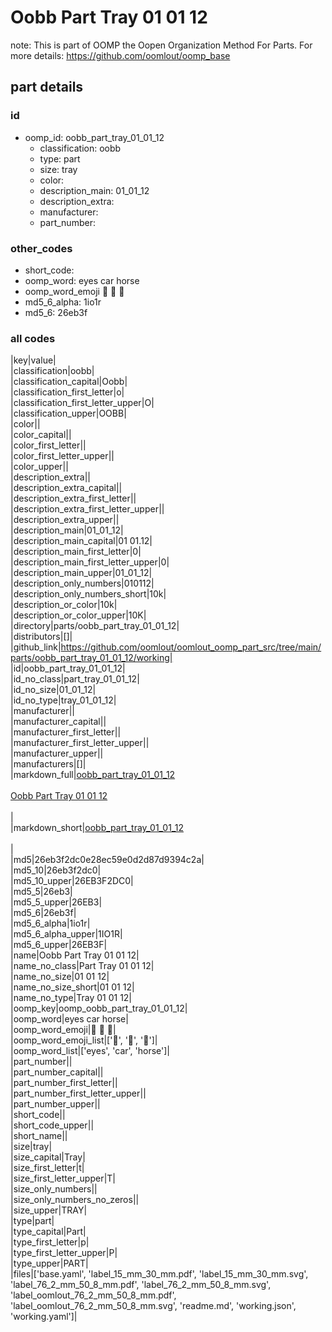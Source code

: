 # Oobb Part Tray 01 01 12  

note: This is part of OOMP the Oopen Organization Method For Parts. For more details: https://github.com/oomlout/oomp_base

##  part details





### id
* oomp_id: oobb_part_tray_01_01_12
  * classification: oobb
  * type: part
  * size: tray
  * color: 
  * description_main: 01_01_12
  * description_extra: 
  * manufacturer: 
  * part_number: 

### other_codes
* short_code: 
* oomp_word: eyes car horse
* oomp_word_emoji :eyes: :car: :horse:
* md5_6_alpha: 1io1r
* md5_6: 26eb3f

### all codes 
|key|value|  
|classification|oobb|  
|classification_capital|Oobb|  
|classification_first_letter|o|  
|classification_first_letter_upper|O|  
|classification_upper|OOBB|  
|color||  
|color_capital||  
|color_first_letter||  
|color_first_letter_upper||  
|color_upper||  
|description_extra||  
|description_extra_capital||  
|description_extra_first_letter||  
|description_extra_first_letter_upper||  
|description_extra_upper||  
|description_main|01_01_12|  
|description_main_capital|01 01.12|  
|description_main_first_letter|0|  
|description_main_first_letter_upper|0|  
|description_main_upper|01_01_12|  
|description_only_numbers|010112|  
|description_only_numbers_short|10k|  
|description_or_color|10k|  
|description_or_color_upper|10K|  
|directory|parts/oobb_part_tray_01_01_12|  
|distributors|[]|  
|github_link|https://github.com/oomlout/oomlout_oomp_part_src/tree/main/parts/oobb_part_tray_01_01_12/working|  
|id|oobb_part_tray_01_01_12|  
|id_no_class|part_tray_01_01_12|  
|id_no_size|01_01_12|  
|id_no_type|tray_01_01_12|  
|manufacturer||  
|manufacturer_capital||  
|manufacturer_first_letter||  
|manufacturer_first_letter_upper||  
|manufacturer_upper||  
|manufacturers|[]|  
|markdown_full|[oobb_part_tray_01_01_12](https://github.com/oomlout/oomlout_oomp_part_src/tree/main/parts/oobb_part_tray_01_01_12/working)<br>[](https://github.com/oomlout/oomlout_oomp_part_src/tree/main/parts/oobb_part_tray_01_01_12/working)<br>[Oobb Part Tray 01 01 12](https://github.com/oomlout/oomlout_oomp_part_src/tree/main/parts/oobb_part_tray_01_01_12/working)<br><br>|  
|markdown_short|[oobb_part_tray_01_01_12](https://github.com/oomlout/oomlout_oomp_part_src/tree/main/parts/oobb_part_tray_01_01_12/working)<br><br>|  
|md5|26eb3f2dc0e28ec59e0d2d87d9394c2a|  
|md5_10|26eb3f2dc0|  
|md5_10_upper|26EB3F2DC0|  
|md5_5|26eb3|  
|md5_5_upper|26EB3|  
|md5_6|26eb3f|  
|md5_6_alpha|1io1r|  
|md5_6_alpha_upper|1IO1R|  
|md5_6_upper|26EB3F|  
|name|Oobb Part Tray 01 01 12|  
|name_no_class|Part Tray 01 01 12|  
|name_no_size|01 01 12|  
|name_no_size_short|01 01 12|  
|name_no_type|Tray 01 01 12|  
|oomp_key|oomp_oobb_part_tray_01_01_12|  
|oomp_word|eyes car horse|  
|oomp_word_emoji|:eyes: :car: :horse:|  
|oomp_word_emoji_list|[':eyes:', ':car:', ':horse:']|  
|oomp_word_list|['eyes', 'car', 'horse']|  
|part_number||  
|part_number_capital||  
|part_number_first_letter||  
|part_number_first_letter_upper||  
|part_number_upper||  
|short_code||  
|short_code_upper||  
|short_name||  
|size|tray|  
|size_capital|Tray|  
|size_first_letter|t|  
|size_first_letter_upper|T|  
|size_only_numbers||  
|size_only_numbers_no_zeros||  
|size_upper|TRAY|  
|type|part|  
|type_capital|Part|  
|type_first_letter|p|  
|type_first_letter_upper|P|  
|type_upper|PART|  
|files|['base.yaml', 'label_15_mm_30_mm.pdf', 'label_15_mm_30_mm.svg', 'label_76_2_mm_50_8_mm.pdf', 'label_76_2_mm_50_8_mm.svg', 'label_oomlout_76_2_mm_50_8_mm.pdf', 'label_oomlout_76_2_mm_50_8_mm.svg', 'readme.md', 'working.json', 'working.yaml']|  
